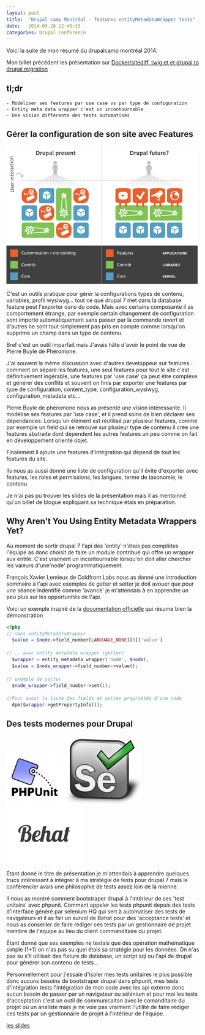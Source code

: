 ```yaml
---
layout: post
title:  "Drupal camp Montréal - features entityMetadataWrapper tests"
date:   2014-09-28 22:40:33
categories: Drupal conference
---
```


Voici la suite de mon résumé du drupalcamp montréal 2014. 

Mon billet précédent les présentation sur  [Docker/sitediff, twig et et drupal to drupal migration](/tofo)

## tl;dr
```
- Modéliser ses features par use case vs par type de configuration
- Entity meta data wrapper c'est un incontournable
- Une vision différente des tests automatisés
```


Gérer la configuration de son site avec Features
--------

![features](/images/drupalcamp/features.png)

C'est un outils pratique pour gérer la configurations
types de contenu, variables, profil wysiwyg... tout ce que drupal 7 met dans la 
database feature peut l'exporter dans du code.  Mais avec certains composante il 
as comportement étrange, par exemple certain changement de configuration sont 
importé automatiquement sans passer par la commande revert et d'autres ne sont
tout simplement pas pris en compte comme lorsqu'on supprime un champ dans un type
de contenu.

Bref c'est un outil imparfait mais J'avais hâte d'avoir le point de vue de 
Pierre Buyle de Phéromone.

J'ai souvent la même discussion avec d'autres developpeur sur features... comment on
sépare les features, une seul features pour tout le site c'est définitivement 
ingérable, une features par 'use case' ça peut être complexe et générer des
conflits et souvent on finis par exporter une features par type de configuration, content_type, configuration_wysiwyg, configuration_metadata etc...

Pierre Buyle de phéromone nous as présenté une vision intéressante. Il modélise 
ses features par 'use case', et il prend soins de bien déclarer ses dépendances.
Lorsqu'un élément est réutilisé par plusieur features, comme par exemple un field
qui se retrouve sur plusieur type de contenu il crée une features abstraite dont 
dépendent les autres features un peu comme on fait en développement orienté objet.

Finalement il ajoute une features d'intégration qui dépend de tout les features 
du site.

Ils nous as aussi donné une liste de configuration qu'il évite d'exporter avec
features, les roles et permissions, les langues, terme de taxonomie, le contenu

Je n'ai pas pu trouver les slides de la présentation mais il as mentoinné qu'un
billet de blogue expliquant sa technique étais en préparation.


Why Aren't You Using Entity Metadata Wrappers Yet?
----------------------
Au moment de sortir drupal 7 l'api des 'entity' n'étais pas complètes l'équipe as
donc choisit de faire un module contribué qui offre un wrapper aux entité. C'est 
vraiment un incontournable lorsqu'on doit aller chercher les valeurs d'une'node'
programmatiquement. 

François Xavier Lemieux de Coldfront Labs nous as donné une introduction sommaire 
à l'api avec exemples de getter et setter je doit avouer que pour une séance 
indentifié comme 'avancé' je m'attendais à en apprendre un peu plus sur les 
opportunités de l'api.

Voici un exemple inspiré de la [documentation officielle](https://www.drupal.org/documentation/entity-metadata-wrappers) 
qui résume bien la démonstration

```php
<?php
// sans entityMetadataWrapper
  $value = $node->field_number[LANGUAGE_NONE][0]['value'] 

// ...avec entity metadata wrapper (getter)
  $wrapper = entity_metadata_wrapper('node', $node);
  $value = $node_wrapper->field_number->value(); 
  
// exemple de setter
  $node_wrapper->field_number->set(1); 

//Pour avoir la liste des fields et autres propriétés d'une node
  dpm($wrapper->getPropertyInfo());
```

Des tests modernes pour Drupal
------------------------------

![](/images/drupalcamp/phpunit.jpg)
![](/images/drupalcamp/selenium.png)
![](/images/drupalcamp/behat.png)

Étant donné le titre de présentation je m'attendais à apprendre quelques trucs
intéressant à intégrer à ma stratégie de tests pour drupal 7 mais le conférencier 
avais une philosophie de tests assez loin de la mienne.

Il nous as montré comment bootstraper drupal à l'intérieur de ses 'test unitaire'
avec phpunit. Comment appeler les tests phpunit depuis des tests d'interface 
généré par selenium HQ qui sert à automatiser des tests de navigateurs et il as
fait un survol de Behat pour des 'acceptance tests' et nous as conseiller de faire
rédiger ces tests par un gestionnaire de projet membre de l'équipe au lieu du client
commanditaire du projet.

Étant donné que ses exemples ne testais que des opération mathématique simple (1+1)
on n'as pas su quel étais sa stratégie pour les données. On n'as pas su s'il 
utilisait des fixture de database, un script sql ou l'api de drupal pour générer 
son contenu de tests...

Personnellement pour j'essaie d'isoler mes tests unitaires le plus possible donc
aucuns besoins de bootstraper drupal dans phpunit, mes tests d'intégration tests 
l'intégration de mon code avec les api externe donc aucun besoin de passer par un 
navigateur ou sélénium et pour moi les tests d'acceptation c'est un outil de 
communicaiton avec le comanditaire du projet ou un analiste mais je ne voie pas 
vraiment l'utilité de faire rédiger ces tests par un gestionnaire de projet à 
l'intérieur de l'équipe.

[les slides](http://fr.slideshare.net/hellosct1/des-testsmodernespourdrupal)

